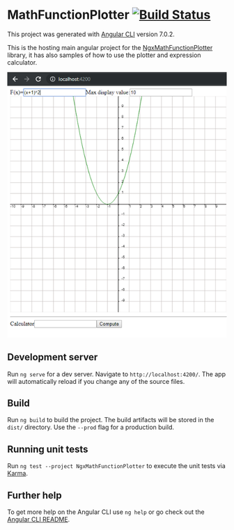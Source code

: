 # MathFunctionPlotter [![Build Status](https://travis-ci.com/AliEzzatOdeh/MathFunctionPlotter.svg?branch=master)](https://travis-ci.com/AliEzzatOdeh/MathFunctionPlotter)

This project was generated with [Angular CLI](https://github.com/angular/angular-cli) version 7.0.2.

This is the hosting main angular project for the [NgxMathFunctionPlotter](https://github.com/AliEzzatOdeh/MathFunctionPlotter/tree/master/projects/ngx-math-function-plotter) library, it has also samples of how to use the plotter and expression calculator.

![image not found](/Sample.PNG)

## Development server

Run `ng serve` for a dev server. Navigate to `http://localhost:4200/`. The app will automatically reload if you change any of the source files.

## Build

Run `ng build` to build the project. The build artifacts will be stored in the `dist/` directory. Use the `--prod` flag for a production build.

## Running unit tests

Run `ng test --project NgxMathFunctionPlotter` to execute the unit tests via [Karma](https://karma-runner.github.io).

## Further help

To get more help on the Angular CLI use `ng help` or go check out the [Angular CLI README](https://github.com/angular/angular-cli/blob/master/README.md).

